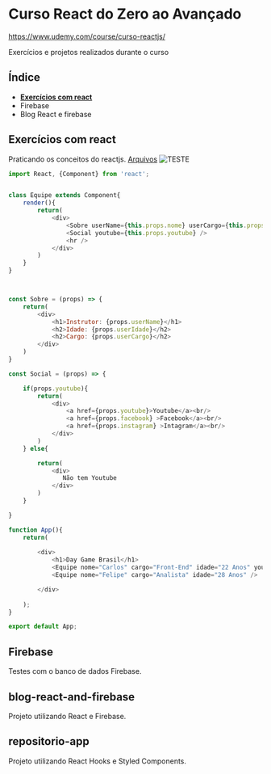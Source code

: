 # Curso React do Zero ao Avançado 
https://www.udemy.com/course/curso-reactjs/ <br />

Exercícios e projetos realizados durante o curso<br/>

## Índice

- **[Exercícios com react](#%C3%ADndice)**
- Firebase
- Blog React e firebase

## Exercícios com react
Praticando os conceitos do reactjs.
[Arquivos](https://github.com/carloswilliamds/curso-react-zero-ao-avancado-udemy/tree/master/exercicos-react)
![TESTE](https://github.com/carloswilliamds/curso-react-zero-ao-avancado-udemy/blob/master/respositorios-gif.gif)
```javascript
import React, {Component} from 'react';


class Equipe extends Component{
    render(){
        return(
            <div>
                <Sobre userName={this.props.nome} userCargo={this.props.cargo} userIdade={this.props.idade} />
                <Social youtube={this.props.youtube} />
                <hr />
            </div>
        )
    }
}



const Sobre = (props) => {
    return(
        <div>
            <h1>Instrutor: {props.userName}</h1>
            <h2>Idade: {props.userIdade}</h2>
            <h2>Cargo: {props.userCargo}</h2>
        </div>
    )
}

const Social = (props) => {

    if(props.youtube){
        return(
            <div>
                <a href={props.youtube}>Youtube</a><br/>
                <a href={props.facebook} >Facebook</a><br/>
                <a href={props.instagram} >Intagram</a><br/>
            </div>
        )
    } else{ 

        return(
            <div>
               Não tem Youtube
            </div>
        )
    }

}

function App(){
    return(
 
        <div>
            <h1>Day Game Brasil</h1>
            <Equipe nome="Carlos" cargo="Front-End" idade="22 Anos" youtube="https://www.youtube.com/" />
            <Equipe nome="Felipe" cargo="Analista" idade="28 Anos" />

        </div>
 
    );
}

export default App;
```

## Firebase
Testes com o banco de dados Firebase.

## blog-react-and-firebase
Projeto utilizando React e Firebase.

## repositorio-app
Projeto utilizando React Hooks e Styled Components.
